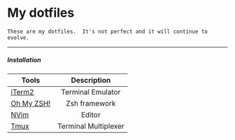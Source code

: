 My dotfiles
========

```
These are my dotfiles.  It's not perfect and it will continue to evolve.
```

---

##### Installation

| Tools    |      Description |
|----------|:-------------:|
| [iTerm2](https://www.iterm2.com) | Terminal Emulator |
| [Oh My ZSH!](https://ohmyz.sh/) | Zsh framework|
| [NVim](https://neovim.io/) | Editor |
| [Tmux](https://tmux.github.io) | Terminal Multiplexer |
